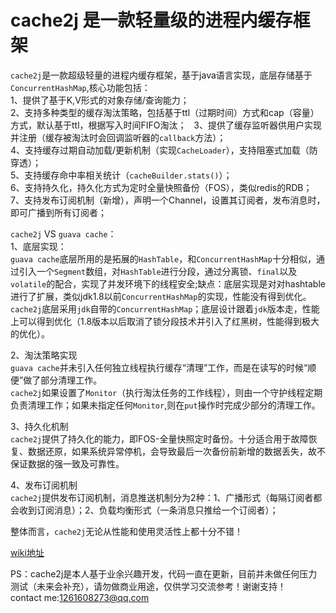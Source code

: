 # cache2j 是一款轻量级的进程内缓存框架
`cache2j`是一款超级轻量的进程内缓存框架，基于java语言实现，底层存储基于`ConcurrentHashMap`,核心功能包括：  
1、提供了基于K,V形式的对象存储/查询能力；  
2、支持多种类型的缓存淘汰策略，包括基于ttl（过期时间）方式和cap（容量）方式，默认基于ttl，根据写入时间FIFO淘汰；  
3、提供了缓存监听器供用户实现并注册（缓存被淘汰时会回调监听器的`callback`方法）；  
4、支持缓存过期自动加载/更新机制（实现`CacheLoader`），支持阻塞式加载（防穿透）；  
5、支持缓存命中率相关统计（`cacheBuilder.stats()`）；  
6、支持持久化，持久化方式为定时全量快照备份（FOS），类似redis的RDB；  
7、支持发布订阅机制（新增），声明一个Channel，设置其订阅者，发布消息时，即可广播到所有订阅者；

`cache2j` VS `guava cache`：  
1、底层实现：  
`guava cache`底层所用的是拓展的`HashTable`，和`ConcurrentHashMap`十分相似，通过引入一个`Segment`数组，对`HashTable`进行分段，通过分离锁、`final`以及`volatile`的配合，实现了并发环境下的线程安全;缺点：底层实现是对对hashtable进行了扩展，类似jdk1.8以前`ConcurrentHashMap`的实现，性能没有得到优化。  
`cache2j`底层采用`jdk`自带的`ConcurrentHashMap`；底层设计跟着`jdk`版本走，性能上可以得到优化（1.8版本以后取消了锁分段技术并引入了红黑树，性能得到极大的优化）。  

2、淘汰策略实现  
`guava cache`并未引入任何独立线程执行缓存“清理”工作，而是在读写的时候“顺便”做了部分清理工作。  
`cache2j`如果设置了`Monitor`（执行淘汰任务的工作线程），则由一个守护线程定期负责清理工作；如果未指定任何`Monitor`,则在`put`操作时完成少部分的清理工作。   

3、持久化机制  
`cache2j`提供了持久化的能力，即FOS-全量快照定时备份。十分适合用于故障恢复、数据还原，如果系统异常停机，会导致最后一次备份前新增的数据丢失，故不保证数据的强一致及可靠性。  
  
4、发布订阅机制  
`cache2j`提供发布订阅机制，消息推送机制分为2种：1、广播形式（每隔订阅者都会收到订阅消息）；2、负载均衡形式（一条消息只推给一个订阅者）；
  
整体而言，`cache2j`无论从性能和使用灵活性上都十分不错！  

[wiki地址](https://github.com/zhangxiaomin1993/cache2j/wiki)  

PS：cache2j是本人基于业余兴趣开发，代码一直在更新，目前并未做任何压力测试（未来会补充），请勿做商业用途，仅供学习交流参考！谢谢支持！  
contact me:1261608273@qq.com
